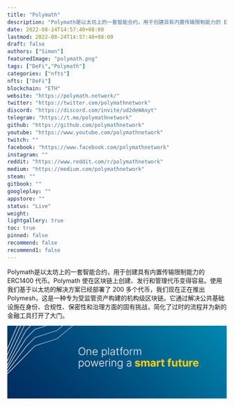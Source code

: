 ```yaml
---
title: "Polymath"
description: "Polymath是以太坊上的一套智能合约，用于创建具有内置传输限制能力的 ERC1400 代币。"
date: 2022-08-24T14:57:40+08:00
lastmod: 2022-08-24T14:57:40+08:00
draft: false
authors: ["Simon"]
featuredImage: "polymath.png"
tags: ["DeFi","Polymath"]
categories: ["nfts"]
nfts: ["DeFi"]
blockchain: "ETH"
website: "https://polymath.network/"
twitter: "https://twitter.com/polymathnetwork"
discord: "https://discord.com/invite/ud2deWAnyt"
telegram: "https://t.me/polymathnetwork"
github: "https://github.com/polymathnetwork"
youtube: "https://www.youtube.com/polymathnetwork"
twitch: ""
facebook: "https://www.facebook.com/polymathnetwork"
instagram: ""
reddit: "https://www.reddit.com/r/polymathnetwork"
medium: "https://medium.com/polymathnetwork"
steam: ""
gitbook: ""
googleplay: ""
appstore: ""
status: "Live"
weight: 
lightgallery: true
toc: true
pinned: false
recommend: false
recommend1: false
---
```

Polymath是以太坊上的一套智能合约，用于创建具有内置传输限制能力的 ERC1400 代币。Polymath 使在区块链上创建、发行和管理代币变得容易。使用我们基于以太坊的解决方案已经部署了 200 多个代币，我们现在正在推出 Polymesh，这是一种专为受监管资产构建的机构级区块链。它通过解决公共基础设施在身份、合规性、保密性和治理方面的固有挑战，简化了过时的流程并为新的金融工具打开了大门。

![配图](108078521360.jpg)